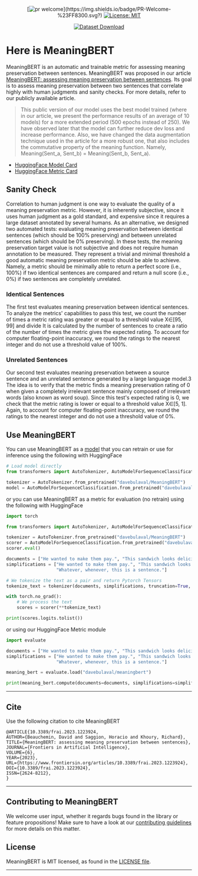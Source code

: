 <div align="center">

[![pr welcome](https://img.shields.io/badge/PR-Welcome-%23FF8300.svg?)](https://img.shields.io/badge/PR-Welcome-%23FF8300.svg?)
[![License: MIT](https://img.shields.io/badge/License-MIT-yellow.svg)](https://opensource.org/licenses/MIT)

[![Dataset Download](https://img.shields.io/badge/Download%20Dataset-blue?style=for-the-badge&logo=download)](https://github.com/GRAAL-Research/csmd)

</div>

# Here is MeaningBERT

MeaningBERT is an automatic and trainable metric for assessing meaning preservation between sentences. MeaningBERT was
proposed in our
article [MeaningBERT: assessing meaning preservation between sentences](https://www.frontiersin.org/articles/10.3389/frai.2023.1223924/full).
Its goal is to assess meaning preservation between two sentences that correlate highly with human judgments and sanity
checks. For more details, refer to our publicly available article.

> This public version of our model uses the best model trained (where in our article, we present the performance results
> of an average of 10 models) for a more extended period (500 epochs instead of 250). We have observed later that the
> model can further reduce dev loss and increase performance. Also, we have changed the data augmentation technique used
> in the article for a more robust one, that also includes the commutative property of the meaning function. Namely, 
> Meaning(Sent_a, Sent_b) = Meaning(Sent_b, Sent_a).

- [HuggingFace Model Card](https://huggingface.co/davebulaval/MeaningBERT)
- [HuggingFace Metric Card](https://huggingface.co/spaces/davebulaval/meaningbert)

## Sanity Check

Correlation to human judgment is one way to evaluate the quality of a meaning preservation metric.
However, it is inherently subjective, since it uses human judgment as a gold standard, and expensive since it requires
a large dataset annotated by several humans. As an alternative, we designed two automated tests: evaluating meaning preservation between
identical sentences (which should be 100% preserving) and between unrelated sentences (which should be 0% preserving).
In these tests, the meaning preservation target value is not subjective and does not require human annotation to
be measured. They represent a trivial and minimal threshold a good automatic meaning preservation metric should be able to
achieve. Namely, a metric should be minimally able to return a perfect score (i.e., 100%) if two identical sentences are
compared and return a null score (i.e., 0%) if two sentences are completely unrelated.

### Identical Sentences

The first test evaluates meaning preservation between identical sentences. To analyze the metrics' capabilities to pass
this test, we count the number of times a metric rating was greater or equal to a threshold value X∈[95, 99] and divide
It is calculated by the number of sentences to create a ratio of the number of times the metric gives the expected rating. To account
for computer floating-point inaccuracy, we round the ratings to the nearest integer and do not use a threshold value of
100%.

### Unrelated Sentences

Our second test evaluates meaning preservation between a source sentence and an unrelated sentence generated by a large
language model.3 The idea is to verify that the metric finds a meaning preservation rating of 0 when given a completely
irrelevant sentence mainly composed of irrelevant words (also known as word soup). Since this test's expected rating is
0, we check that the metric rating is lower or equal to a threshold value X∈[5, 1].
Again, to account for computer floating-point inaccuracy, we round the ratings to the nearest integer and do not use
a threshold value of 0%.

## Use MeaningBERT

You can use MeaningBERT as a [model](https://huggingface.co/davebulaval/MeaningBERT) that you can retrain or use for
inference using the following with HuggingFace

```python
# Load model directly
from transformers import AutoTokenizer, AutoModelForSequenceClassification

tokenizer = AutoTokenizer.from_pretrained("davebulaval/MeaningBERT")
model = AutoModelForSequenceClassification.from_pretrained("davebulaval/MeaningBERT")
```

or you can use MeaningBERT as a metric for evaluation (no retrain) using the following with HuggingFace

```python
import torch

from transformers import AutoTokenizer, AutoModelForSequenceClassification

tokenizer = AutoTokenizer.from_pretrained("davebulaval/MeaningBERT")
scorer = AutoModelForSequenceClassification.from_pretrained("davebulaval/MeaningBERT")
scorer.eval()

documents = ["He wanted to make them pay.", "This sandwich looks delicious.", "He wants to eat."]
simplifications = ["He wanted to make them pay.", "This sandwich looks delicious.",
                   "Whatever, whenever, this is a sentence."]

# We tokenize the text as a pair and return Pytorch Tensors
tokenize_text = tokenizer(documents, simplifications, truncation=True, padding=True, return_tensors="pt")

with torch.no_grad():
    # We process the text
    scores = scorer(**tokenize_text)

print(scores.logits.tolist())
```
or using our HuggingFace Metric module

```python
import evaluate

documents = ["He wanted to make them pay.", "This sandwich looks delicious.", "He wants to eat."]
simplifications = ["He wanted to make them pay.", "This sandwich looks delicious.",
                   "Whatever, whenever, this is a sentence."]

meaning_bert = evaluate.load("davebulaval/meaningbert")

print(meaning_bert.compute(documents=documents, simplifications=simplifications))
```


------------------

## Cite

Use the following citation to cite MeaningBERT

```
@ARTICLE{10.3389/frai.2023.1223924,
AUTHOR={Beauchemin, David and Saggion, Horacio and Khoury, Richard},    
TITLE={MeaningBERT: assessing meaning preservation between sentences},      
JOURNAL={Frontiers in Artificial Intelligence},      
VOLUME={6},           
YEAR={2023},      
URL={https://www.frontiersin.org/articles/10.3389/frai.2023.1223924},       
DOI={10.3389/frai.2023.1223924},      
ISSN={2624-8212},   
}
```

------------------

## Contributing to MeaningBERT

We welcome user input, whether it regards bugs found in the library or feature propositions! Make sure to have a
look at our [contributing guidelines](https://github.com/GRAAL-Research/MeaningBERT/blob/main/.github/CONTRIBUTING.md)
for more details on this matter.

## License

MeaningBERT is MIT licensed, as found in
the [LICENSE file](https://github.com/GRAAL-Research/risc/blob/main/LICENSE).

------------------


